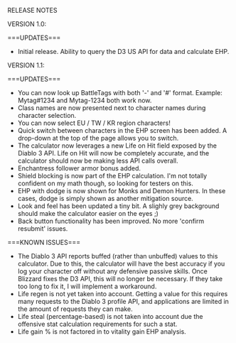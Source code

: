 RELEASE NOTES

VERSION 1.0:

===UPDATES===

- Initial release. Ability to query the D3 US API for data and calculate EHP.

VERSION 1.1:

===UPDATES===

- You can now look up BattleTags with both '-' and '#' format. Example: Mytag#1234 and Mytag-1234 both work now.
- Class names are now presented next to character names during character selection.
- You can now select EU / TW / KR region characters!
- Quick switch between characters in the EHP screen has been added. A drop-down at the top of the page allows you to switch.
- The calculator now leverages a new Life on Hit field exposed by the Diablo 3 API. Life on Hit will now be completely accurate, and the calculator should now be making less API calls overall.
- Enchantress follower armor bonus added.
- Shield blocking is now part of the EHP calculation. I'm not totally confident on my math though, so looking for testers on this.
- EHP with dodge is now shown for Monks and Demon Hunters. In these cases, dodge is simply shown as another mitigation source.
- Look and feel has been updated a tiny bit. A slighly grey background should make the calculator easier on the eyes ;)
- Back button functionality has been improved. No more 'confirm resubmit' issues.

===KNOWN ISSUES===

- The Diablo 3 API reports buffed (rather than unbuffed) values to this calculator. Due to this, the calculator will have the best accuracy if you log your character off without any defensive passive skills. Once Blizzard fixes the D3 API, this will no longer be necessary. If they take too long to fix it, I will implement a workaround.
- Life regen is not yet taken into account. Getting a value for this requires many requests to the Diablo 3 profile API, and applications are limited in the amount of requests they can make.
- Life steal (percentage-based) is not taken into account due the offensive stat calculation requirements for such a stat.
- Life gain % is not factored in to vitality gain EHP analysis.